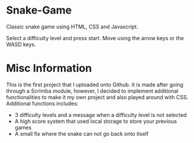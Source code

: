 # Snake-Game

Classic snake game using HTML, CSS and Javascript.

Select a difficulty level and press start.
Move using the arrow keys or the WASD keys.


# Misc Information

This is the first project that I uploaded onto Github.
It is made after going through a Scrimba module, however, I decided to implement additional functionalities to make it my own project and also played around with CSS.
Additional functions includes:
  - 3 difficulty levels and a message when a difficulty level is not selected
  - A high score system that used local storage to store your previous games
  - A small fix where the snake can not go back onto itself
